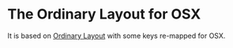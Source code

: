 # The Ordinary Layout for OSX #

It is based on [Ordinary Layout](../ordinary/readme.md) with some keys re-mapped for OSX.
